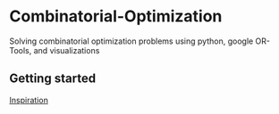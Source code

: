 # Combinatorial-Optimization
Solving combinatorial optimization problems using python, google OR-Tools, and visualizations

##  Getting started
[Inspiration](https://developers.google.com/optimization/introduction)

